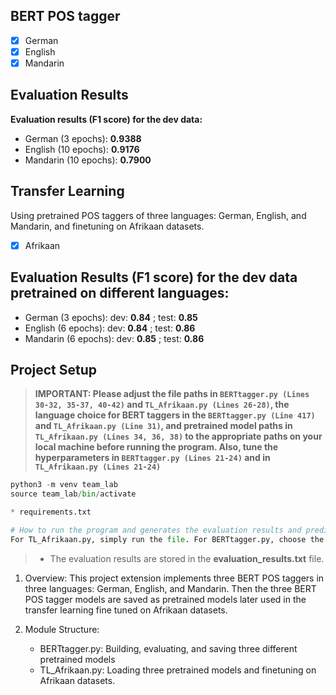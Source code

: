 ## BERT POS tagger

- [x] German
- [x] English
- [x] Mandarin

## Evaluation Results

**Evaluation results (F1 score) for the dev data:**

- German (3 epochs): **0.9388**
- English (10 epochs): **0.9176**
- Mandarin (10 epochs): **0.7900**

## Transfer Learning

Using pretrained POS taggers of three languages: German, English, and Mandarin, and finetuning on Afrikaan datasets.
- [x] Afrikaan


## Evaluation Results (F1 score) for the dev data pretrained on different languages:

- German (3 epochs): dev: **0.84** ; test: **0.85**
- English (6 epochs): dev: **0.84** ; test: **0.86**
- Mandarin (6 epochs): dev: **0.85** ; test: **0.86**

## Project Setup

> **IMPORTANT: Please adjust the file paths in `BERTtagger.py (Lines 30-32, 35-37, 40-42)` and `TL_Afrikaan.py (Lines 26-28)`, the language choice for BERT taggers in the `BERTtagger.py (Line 417)` and `TL_Afrikaan.py (Line 31)`, and pretrained model paths in `TL_Afrikaan.py (Lines 34, 36, 38)` to the appropriate paths on your local machine before running the program. Also, tune the hyperparameters in `BERTtagger.py (Lines 21-24)` and in `TL_Afrikaan.py (Lines 21-24)`**

```python
python3 -m venv team_lab
source team_lab/bin/activate

* requirements.txt

# How to run the program and generates the evaluation results and predictions
For TL_Afrikaan.py, simply run the file. For BERTtagger.py, choose the language in line 417 and run the file.
```

> - The evaluation results are stored in the **evaluation_results.txt** file.

1. Overview:
   This project extension implements three BERT POS taggers in three languages: German, English, and Mandarin. Then the three BERT POS tagger models are saved as pretrained models later used in the transfer learning fine tuned on Afrikaan datasets.

2. Module Structure:
   - BERTtagger.py: Building, evaluating, and saving three different pretrained models
   - TL_Afrikaan.py: Loading three pretrained models and finetuning on Afrikaan datasets. 
